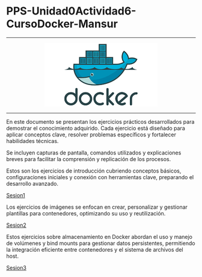 # PPS-Unidad0Actividad6-CursoDocker-Mansur
----
<div align="center">
  <img src="imagenes/Presentacion.png" alt="imagen"/>
</div>

----

En este documento se presentan los ejercicios prácticos desarrollados para demostrar el conocimiento adquirido. Cada ejercicio está diseñado para aplicar conceptos clave, resolver problemas específicos y fortalecer habilidades técnicas.

Se incluyen capturas de pantalla, comandos utilizados y explicaciones breves para facilitar la comprensión y replicación de los procesos.

Estos son los ejercicios de introducción cubriendo conceptos básicos, configuraciones iniciales y conexión con herramientas clave, preparando el desarrollo avanzado.

[Sesion1](Introduccion.md)

Los ejercicios de imágenes se enfocan en crear, personalizar y gestionar plantillas para contenedores, optimizando su uso y reutilización.

[Sesion2](Ejercicio2.md)

Estos ejercicios sobre almacenamiento en Docker abordan el uso y manejo de volúmenes y bind mounts para gestionar datos persistentes, permitiendo la integración eficiente entre contenedores y el sistema de archivos del host.

[Sesion3](Ejercicio3.md)
